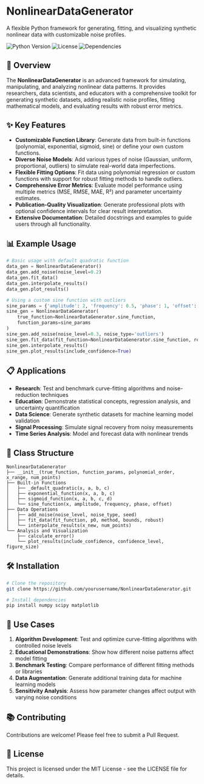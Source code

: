# NonlinearDataGenerator

A flexible Python framework for generating, fitting, and visualizing synthetic nonlinear data with customizable noise profiles.

![Python Version](https://img.shields.io/badge/python-3.6+-blue.svg)
![License](https://img.shields.io/badge/license-MIT-green.svg)
![Dependencies](https://img.shields.io/badge/dependencies-numpy%20|%20scipy%20|%20matplotlib-orange.svg)

## 🚀 Overview

The **NonlinearDataGenerator** is an advanced framework for simulating, manipulating, and analyzing nonlinear data patterns. It provides researchers, data scientists, and educators with a comprehensive toolkit for generating synthetic datasets, adding realistic noise profiles, fitting mathematical models, and evaluating results with robust error metrics.

## ✨ Key Features

- **Customizable Function Library**: Generate data from built-in functions (polynomial, exponential, sigmoid, sine) or define your own custom functions.
- **Diverse Noise Models**: Add various types of noise (Gaussian, uniform, proportional, outliers) to simulate real-world data imperfections.
- **Flexible Fitting Options**: Fit data using polynomial regression or custom functions with support for robust fitting methods to handle outliers.
- **Comprehensive Error Metrics**: Evaluate model performance using multiple metrics (MSE, RMSE, MAE, R²) and parameter uncertainty estimates.
- **Publication-Quality Visualization**: Generate professional plots with optional confidence intervals for clear result interpretation.
- **Extensive Documentation**: Detailed docstrings and examples to guide users through all functionality.

## 📊 Example Usage

```python
# Basic usage with default quadratic function
data_gen = NonlinearDataGenerator()
data_gen.add_noise(noise_level=0.2)
data_gen.fit_data()
data_gen.interpolate_results()
data_gen.plot_results()

# Using a custom sine function with outliers
sine_params = {'amplitude': 2, 'frequency': 0.5, 'phase': 1, 'offset': 3}
sine_gen = NonlinearDataGenerator(
    true_function=NonlinearDataGenerator.sine_function,
    function_params=sine_params
)
sine_gen.add_noise(noise_level=0.3, noise_type='outliers')
sine_gen.fit_data(fit_function=NonlinearDataGenerator.sine_function, robust=True)
sine_gen.interpolate_results()
sine_gen.plot_results(include_confidence=True)
```

## 📋 Applications

- **Research**: Test and benchmark curve-fitting algorithms and noise-reduction techniques
- **Education**: Demonstrate statistical concepts, regression analysis, and uncertainty quantification
- **Data Science**: Generate synthetic datasets for machine learning model validation
- **Signal Processing**: Simulate signal recovery from noisy measurements
- **Time Series Analysis**: Model and forecast data with nonlinear trends

## 📝 Class Structure

```
NonlinearDataGenerator
├── __init__(true_function, function_params, polynomial_order, x_range, num_points)
├── Built-in Functions
│   ├── _default_quadratic(x, a, b, c)
│   ├── exponential_function(x, a, b, c)
│   ├── sigmoid_function(x, a, b, c, d)
│   └── sine_function(x, amplitude, frequency, phase, offset)
├── Data Operations
│   ├── add_noise(noise_level, noise_type, seed)
│   ├── fit_data(fit_function, p0, method, bounds, robust)
│   └── interpolate_results(x_new, num_points)
└── Analysis and Visualization
    ├── calculate_error()
    └── plot_results(include_confidence, confidence_level, figure_size)
```

## 🛠️ Installation

```bash
# Clone the repository
git clone https://github.com/yourusername/NonlinearDataGenerator.git

# Install dependencies
pip install numpy scipy matplotlib
```

## 🧪 Use Cases

1. **Algorithm Development**: Test and optimize curve-fitting algorithms with controlled noise levels
2. **Educational Demonstrations**: Show how different noise patterns affect model fitting
3. **Benchmark Testing**: Compare performance of different fitting methods or libraries
4. **Data Augmentation**: Generate additional training data for machine learning models
5. **Sensitivity Analysis**: Assess how parameter changes affect output with varying noise conditions

## 📚 Contributing

Contributions are welcome! Please feel free to submit a Pull Request.

## 📜 License

This project is licensed under the MIT License - see the LICENSE file for details.
